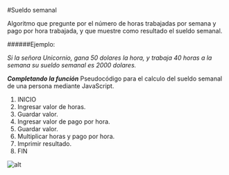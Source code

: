 #Sueldo semanal

Algoritmo que pregunte por el número de horas trabajadas por semana y pago por hora trabajada, y que muestre como resultado el sueldo semanal.

######Ejemplo:  

_Si la señora Unicornio, gana 50 dolares la hora, y trabaja 40 horas a la semana su sueldo semanal es 2000 dolares._


___Completando la función___
Pseudocódigo para el calculo del sueldo semanal de una persona mediante JavaScript.

1. INICIO
2. Ingresar valor de horas.
3. Guardar valor.
4. Ingresar valor de pago por hora.
5. Guardar valor.
6. Multiplicar horas y pago por hora.
7. Imprimir resultado.
8. FIN

![alt](http://i68.tinypic.com/xcmxbc.jpg)